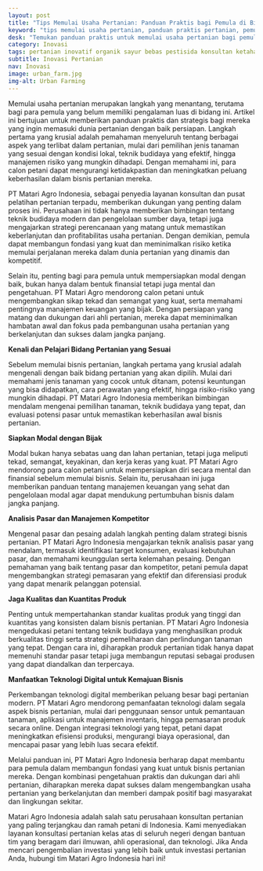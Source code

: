 ```yaml
---
layout: post
title: "Tips Memulai Usaha Pertanian: Panduan Praktis bagi Pemula di Bidang Pertanian"
keyword: "tips memulai usaha pertanian, panduan praktis pertanian, pemula dalam pertanian, PT Matari Agro Indonesia, konsultan pertanian, pelatihan pertanian terpadu"
desk: "Temukan panduan praktis untuk memulai usaha pertanian bagi pemula melalui artikel ini. PT Matari Agro Indonesia sebagai konsultan dan pusat pelatihan pertanian terpadu memberikan tips dan strategi untuk membangun bisnis pertanian yang sukses dan berkelanjutan"
category: Inovasi
tags: pertanian inovatif organik sayur bebas pestisida konsultan ketahanan pangan
subtitle: Inovasi Pertanian
nav: Inovasi
image: urban_farm.jpg
img-alt: Urban Farming
---
```


Memulai usaha pertanian merupakan langkah yang menantang, terutama bagi para pemula yang belum memiliki pengalaman luas di bidang ini. Artikel ini bertujuan untuk memberikan panduan praktis dan strategis bagi mereka yang ingin memasuki dunia pertanian dengan baik persiapan. Langkah pertama yang krusial adalah pemahaman menyeluruh tentang berbagai aspek yang terlibat dalam pertanian, mulai dari pemilihan jenis tanaman yang sesuai dengan kondisi lokal, teknik budidaya yang efektif, hingga manajemen risiko yang mungkin dihadapi. Dengan memahami ini, para calon petani dapat mengurangi ketidakpastian dan meningkatkan peluang keberhasilan dalam bisnis pertanian mereka.

PT Matari Agro Indonesia, sebagai penyedia layanan konsultan dan pusat pelatihan pertanian terpadu, memberikan dukungan yang penting dalam proses ini. Perusahaan ini tidak hanya memberikan bimbingan tentang teknik budidaya modern dan pengelolaan sumber daya, tetapi juga mengajarkan strategi perencanaan yang matang untuk memastikan keberlanjutan dan profitabilitas usaha pertanian. Dengan demikian, pemula dapat membangun fondasi yang kuat dan meminimalkan risiko ketika memulai perjalanan mereka dalam dunia pertanian yang dinamis dan kompetitif.

Selain itu, penting bagi para pemula untuk mempersiapkan modal dengan baik, bukan hanya dalam bentuk finansial tetapi juga mental dan pengetahuan. PT Matari Agro mendorong calon petani untuk mengembangkan sikap tekad dan semangat yang kuat, serta memahami pentingnya manajemen keuangan yang bijak. Dengan persiapan yang matang dan dukungan dari ahli pertanian, mereka dapat meminimalkan hambatan awal dan fokus pada pembangunan usaha pertanian yang berkelanjutan dan sukses dalam jangka panjang.

**Kenali dan Pelajari Bidang Pertanian yang Sesuai**

Sebelum memulai bisnis pertanian, langkah pertama yang krusial adalah mengenali dengan baik bidang pertanian yang akan dipilih. Mulai dari memahami jenis tanaman yang cocok untuk ditanam, potensi keuntungan yang bisa didapatkan, cara perawatan yang efektif, hingga risiko-risiko yang mungkin dihadapi. PT Matari Agro Indonesia memberikan bimbingan mendalam mengenai pemilihan tanaman, teknik budidaya yang tepat, dan evaluasi potensi pasar untuk memastikan keberhasilan awal bisnis pertanian.

**Siapkan Modal dengan Bijak**

Modal bukan hanya sebatas uang dan lahan pertanian, tetapi juga meliputi tekad, semangat, keyakinan, dan kerja keras yang kuat. PT Matari Agro mendorong para calon petani untuk mempersiapkan diri secara mental dan finansial sebelum memulai bisnis. Selain itu, perusahaan ini juga memberikan panduan tentang manajemen keuangan yang sehat dan pengelolaan modal agar dapat mendukung pertumbuhan bisnis dalam jangka panjang.

**Analisis Pasar dan Manajemen Kompetitor**

Mengenal pasar dan pesaing adalah langkah penting dalam strategi bisnis pertanian. PT Matari Agro Indonesia mengajarkan teknik analisis pasar yang mendalam, termasuk identifikasi target konsumen, evaluasi kebutuhan pasar, dan memahami keunggulan serta kelemahan pesaing. Dengan pemahaman yang baik tentang pasar dan kompetitor, petani pemula dapat mengembangkan strategi pemasaran yang efektif dan diferensiasi produk yang dapat menarik pelanggan potensial.

**Jaga Kualitas dan Kuantitas Produk**

Penting untuk mempertahankan standar kualitas produk yang tinggi dan kuantitas yang konsisten dalam bisnis pertanian. PT Matari Agro Indonesia mengedukasi petani tentang teknik budidaya yang menghasilkan produk berkualitas tinggi serta strategi pemeliharaan dan perlindungan tanaman yang tepat. Dengan cara ini, diharapkan produk pertanian tidak hanya dapat memenuhi standar pasar tetapi juga membangun reputasi sebagai produsen yang dapat diandalkan dan terpercaya.

**Manfaatkan Teknologi Digital untuk Kemajuan Bisnis**

Perkembangan teknologi digital memberikan peluang besar bagi pertanian modern. PT Matari Agro mendorong pemanfaatan teknologi dalam segala aspek bisnis pertanian, mulai dari penggunaan sensor untuk pemantauan tanaman, aplikasi untuk manajemen inventaris, hingga pemasaran produk secara online. Dengan integrasi teknologi yang tepat, petani dapat meningkatkan efisiensi produksi, mengurangi biaya operasional, dan mencapai pasar yang lebih luas secara efektif.

Melalui panduan ini, PT Matari Agro Indonesia berharap dapat membantu para pemula dalam membangun fondasi yang kuat untuk bisnis pertanian mereka. Dengan kombinasi pengetahuan praktis dan dukungan dari ahli pertanian, diharapkan mereka dapat sukses dalam mengembangkan usaha pertanian yang berkelanjutan dan memberi dampak positif bagi masyarakat dan lingkungan sekitar.

Matari Agro Indonesia adalah salah satu perusahaan konsultan pertanian yang paling terjangkau dan ramah petani di Indonesia. Kami menyediakan layanan konsultasi pertanian kelas atas di seluruh negeri dengan bantuan tim yang beragam dari ilmuwan, ahli operasional, dan teknologi. Jika Anda mencari pengembalian investasi yang lebih baik untuk investasi pertanian Anda, hubungi tim Matari Agro Indonesia hari ini!

